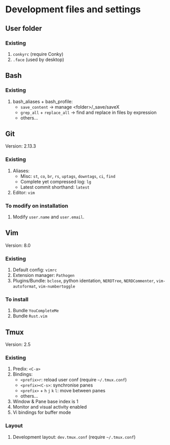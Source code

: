 # Development files and settings


## User folder

### Existing

1. `conkyrc` (require Conky)
1. `.face` (used by desktop)


## Bash

### Existing

1. bash_aliases + bash_profile:
    + `save_content` -> manage &lt;folder&gt;/_save/saveX
    + `grep_all` + `replace_all` -> find and replace in files by expression
    + others...


## Git

Version: 2.13.3

### Existing

1. Aliases:
    + Misc: `st`, `co`, `br`, `rs`, `uptags`, `downtags`, `ci`, `find`
    + Complete yet compressed log: `lg`
    + Latest commit shorthand: `latest`
1. Editor: `vim`

### To modify on installation

1. Modify `user.name` and `user.email`.


## Vim

Version: 8.0

### Existing

1. Default config: `vimrc`
2. Extension manager: `Pathogen`
3. Plugins/Bundle: `bclose`, python identation, `NERDTree`, `NERDCommenter`, `vim-autoformat`, `vim-numbertoggle`

### To install

1. Bundle `YouCompleteMe`
2. Bundle `Rust.vim`


## Tmux

Version: 2.5

### Existing

1. Predix: `<C-a>`
1. Bindings:
    + `<prefix>r`: reload user conf (require `~/.tmux.conf`)
    + `<prefix><C-s>`: synchronise panes
    + `<prefix>` + `h` `j` `k` `l`: move between panes
    + others...
1. Window & Pane base index is 1
1. Monitor and visual activity enabled
1. Vi bindings for buffer mode

### Layout

1. Development layout: `dev.tmux.conf` (require `~/.tmux.conf`)